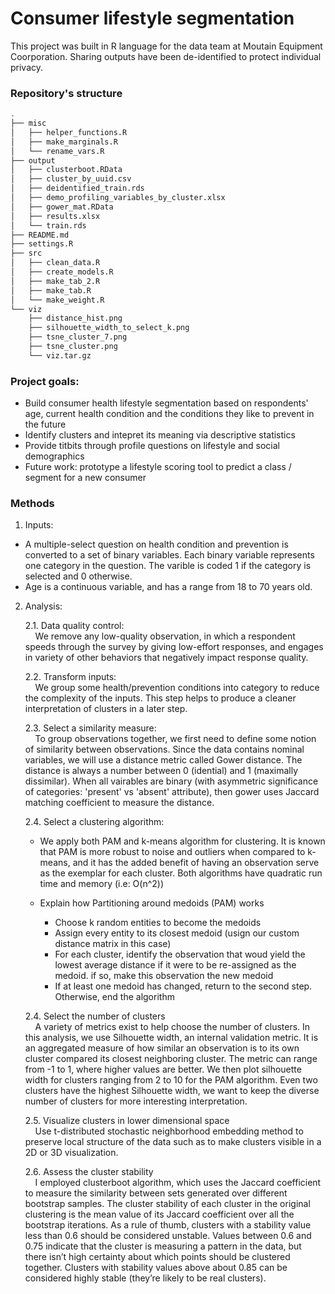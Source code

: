 # Consumer lifestyle segmentation

This project was built in R language for the data team at Moutain Equipment Coorporation. Sharing outputs have been de-identified to protect individual privacy.

### Repository's structure

```bash
.
├── misc
│   ├── helper_functions.R
│   ├── make_marginals.R
│   └── rename_vars.R
├── output
│   ├── clusterboot.RData
│   ├── cluster_by_uuid.csv
│   ├── deidentified_train.rds
│   ├── demo_profiling_variables_by_cluster.xlsx
│   ├── gower_mat.RData
│   ├── results.xlsx
│   └── train.rds
├── README.md
├── settings.R
├── src
│   ├── clean_data.R
│   ├── create_models.R
│   ├── make_tab_2.R
│   ├── make_tab.R
│   └── make_weight.R
└── viz
    ├── distance_hist.png
    ├── silhouette_width_to_select_k.png
    ├── tsne_cluster_7.png
    ├── tsne_cluster.png
    └── viz.tar.gz
```

### Project goals: 
- Build consumer health lifestyle segmentation based on respondents' age, current health condition and the conditions they like to prevent in the future
- Identify clusters and intepret its meaning via descriptive statistics
- Provide titbits through profile questions on lifestyle and social demographics
- Future work: prototype a lifestyle scoring tool to predict a class / segment for a new consumer

### Methods
1. Inputs:
  - A multiple-select question on health condition and prevention is converted to a set of binary variables. Each binary variable represents one category in the question. The varible is coded 1 if the category is selected and 0 otherwise. 
  - Age is a continuous variable, and has a range from 18 to 70 years old. 

2. Analysis:

   2.1. Data quality control: <br/>
   &nbsp;&nbsp;&nbsp; We remove any low-quality observation, in which a respondent speeds through the survey by giving low-effort responses, and engages in variety of other behaviors that negatively impact response quality.

   2.2. Transform inputs: <br/>
   &nbsp;&nbsp;&nbsp; We group some health/prevention conditions into category to reduce the complexity of the inputs. This step helps to produce a cleaner interpretation of clusters in a later step. 
   
   2.3. Select a similarity measure: <br/>
   &nbsp;&nbsp;&nbsp; To group observations together, we first need to define some notion of similarity between observations. Since the data contains nominal variables, we will use a distance metric called Gower distance. The distance is always a number between 0 (idential) and 1 (maximally dissimilar). When all vairables are binary (with asymmetric significance of categories: 'present' vs 'absent' attribute), then gower uses Jaccard matching coefficient to measure the distance.  
  
   2.4. Select a clustering algorithm: 
     * We apply both PAM and k-means algorithm for clustering. It is known that PAM is more robust to noise and outliers when compared to k-means, and it has the added benefit of having an observation serve as the exemplar for each cluster. Both algorithms have quadratic run time and memory (i.e: O(n^2))
     
     * Explain how Partitioning around medoids (PAM) works
       + Choose k random entities to become the medoids
       + Assign every entity to its closest medoid (usign our custom distance matrix in this case)
       + For each cluster, identify the observation that woud yield the lowest average distance if it were to be re-assigned as the medoid. if so, make this observation the new medoid
       + If at least one medoid has changed, return to the second step. Otherwise, end the algorithm
      
   2.4. Select the number of clusters <br/>
   &nbsp;&nbsp;&nbsp; A variety of metrics exist to help choose the number of clusters. In this analysis, we use Silhouette width, an internal validation metric. It is an aggregated measure of how similar an observation is to its own cluster compared its closest neighboring cluster. The metric can range from -1 to 1, where higher values are better. We then plot silhouette width for clusters ranging from 2 to 10 for the PAM algorithm. Even two clusters have the highest Silhouette width, we want to keep the diverse number of clusters for more interesting interpretation.
  
   2.5. Visualize clusters in lower dimensional space <br/>
   &nbsp;&nbsp;&nbsp; Use t-distributed stochastic neighborhood embedding method to preserve local structure of the data such as to make clusters visible in a 2D or 3D visualization. 

   2.6. Assess the cluster stability <br/>
   &nbsp;&nbsp;&nbsp; I employed clusterboot algorithm, which uses the Jaccard coefficient to measure the similarity between sets generated over different bootstrap samples. The cluster stability of each cluster in the original clustering is the mean value of its Jaccard coefficient over all the bootstrap iterations. As a rule of thumb, clusters with a stability value less than 0.6 should be considered unstable. Values between 0.6 and 0.75 indicate that the cluster is measuring a pattern in the data, but there isn’t high certainty about which points should be clustered together. Clusters with stability values above about 0.85 can be considered highly stable (they’re likely to be real clusters).
